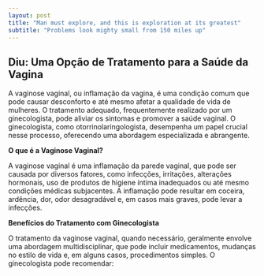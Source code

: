```yaml
---
layout: post
title: "Man must explore, and this is exploration at its greatest"
subtitle: "Problems look mighty small from 150 miles up"
---
```

## Diu: Uma Opção de Tratamento para a Saúde da Vagina

A vaginose vaginal, ou inflamação da vagina, é uma condição comum que pode causar desconforto e até mesmo afetar a qualidade de vida de mulheres. O tratamento adequado, frequentemente realizado por um ginecologista, pode aliviar os sintomas e promover a saúde vaginal. O ginecologista, como otorrinolaringologista, desempenha um papel crucial nesse processo, oferecendo uma abordagem especializada e abrangente.

**O que é a Vaginose Vaginal?**

A vaginose vaginal é uma inflamação da parede vaginal, que pode ser causada por diversos fatores, como infecções, irritações, alterações hormonais, uso de produtos de higiene íntima inadequados ou até mesmo condições médicas subjacentes. A inflamação pode resultar em coceira, ardência, dor, odor desagradável e, em casos mais graves, pode levar a infecções.

**Benefícios do Tratamento com Ginecologista**

O tratamento da vaginose vaginal, quando necessário, geralmente envolve uma abordagem multidisciplinar, que pode incluir medicamentos, mudanças no estilo de vida e, em alguns casos, procedimentos simples. O ginecologista pode recomendar: